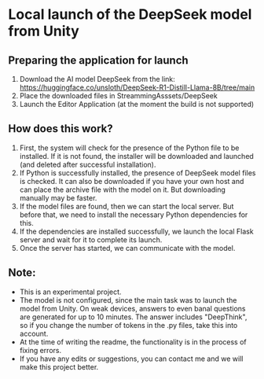 # Local launch of the DeepSeek model from Unity

## Preparing the application for launch

1) Download the AI model DeepSeek from the link:
   https://huggingface.co/unsloth/DeepSeek-R1-Distill-Llama-8B/tree/main
2) Place the downloaded files in StreammingAsssets/DeepSeek
3) Launch the Editor Application (at the moment the build is not supported)

## How does this work?

1) First, the system will check for the presence of the Python file to be installed. If it is not found, the installer will be downloaded and launched (and deleted after successful installation).
2) If Python is successfully installed, the presence of DeepSeek model files is checked. It can also be downloaded if you have your own host and can place the archive file with the model on it. But downloading manually may be faster.
3) If the model files are found, then we can start the local server. But before that, we need to install the necessary Python dependencies for this.
4) If the dependencies are installed successfully, we launch the local Flask server and wait for it to complete its launch.
5) Once the server has started, we can communicate with the model.

## Note:
- This is an experimental project.
- The model is not configured, since the main task was to launch the model from Unity. On weak devices, answers to even banal questions are generated for up to 10 minutes. The answer includes "DeepThink", so if you change the number of tokens in the .py files, take this into account.
- At the time of writing the readme, the functionality is in the process of fixing errors.
- If you have any edits or suggestions, you can contact me and we will make this project better.